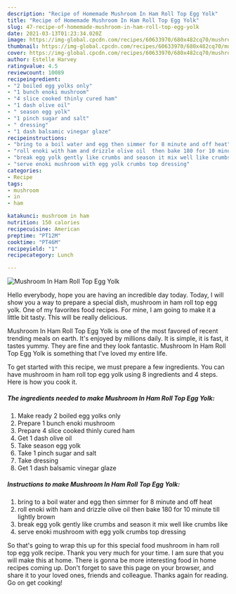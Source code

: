```yaml
---
description: "Recipe of Homemade Mushroom In Ham Roll Top Egg Yolk"
title: "Recipe of Homemade Mushroom In Ham Roll Top Egg Yolk"
slug: 47-recipe-of-homemade-mushroom-in-ham-roll-top-egg-yolk
date: 2021-03-13T01:23:34.020Z
image: https://img-global.cpcdn.com/recipes/60633970/680x482cq70/mushroom-in-ham-roll-top-egg-yolk-recipe-main-photo.jpg
thumbnail: https://img-global.cpcdn.com/recipes/60633970/680x482cq70/mushroom-in-ham-roll-top-egg-yolk-recipe-main-photo.jpg
cover: https://img-global.cpcdn.com/recipes/60633970/680x482cq70/mushroom-in-ham-roll-top-egg-yolk-recipe-main-photo.jpg
author: Estelle Harvey
ratingvalue: 4.5
reviewcount: 10089
recipeingredient:
- "2 boiled egg yolks only"
- "1 bunch enoki mushroom"
- "4 slice cooked thinly cured ham"
- "1 dash olive oil"
- " season egg yolk"
- "1 pinch sugar and salt"
- " dressing"
- "1 dash balsamic vinegar glaze"
recipeinstructions:
- "bring to a boil water and egg then simmer for 8 minute and off heat"
- "roll enoki with ham and drizzle olive oil  then bake 180 for 10 minute till lightly brown"
- "break egg yolk gently like crumbs and season it mix well like crumbs like"
- "serve enoki mushroom with egg yolk crumbs top dressing"
categories:
- Recipe
tags:
- mushroom
- in
- ham

katakunci: mushroom in ham 
nutrition: 150 calories
recipecuisine: American
preptime: "PT12M"
cooktime: "PT46M"
recipeyield: "1"
recipecategory: Lunch

---
```



![Mushroom In Ham Roll Top Egg Yolk](https://img-global.cpcdn.com/recipes/60633970/680x482cq70/mushroom-in-ham-roll-top-egg-yolk-recipe-main-photo.jpg)

Hello everybody, hope you are having an incredible day today. Today, I will show you a way to prepare a special dish, mushroom in ham roll top egg yolk. One of my favorites food recipes. For mine, I am going to make it a little bit tasty. This will be really delicious.



Mushroom In Ham Roll Top Egg Yolk is one of the most favored of recent trending meals on earth. It's enjoyed by millions daily. It is simple, it is fast, it tastes yummy. They are fine and they look fantastic. Mushroom In Ham Roll Top Egg Yolk is something that I've loved my entire life.


To get started with this recipe, we must prepare a few ingredients. You can have mushroom in ham roll top egg yolk using 8 ingredients and 4 steps. Here is how you cook it.

<!--inarticleads1-->

##### The ingredients needed to make Mushroom In Ham Roll Top Egg Yolk:

1. Make ready 2 boiled egg yolks only
1. Prepare 1 bunch enoki mushroom
1. Prepare 4 slice cooked thinly cured ham
1. Get 1 dash olive oil
1. Take  season egg yolk
1. Take 1 pinch sugar and salt
1. Take  dressing
1. Get 1 dash balsamic vinegar glaze




<!--inarticleads2-->

##### Instructions to make Mushroom In Ham Roll Top Egg Yolk:

1. bring to a boil water and egg then simmer for 8 minute and off heat
1. roll enoki with ham and drizzle olive oil  then bake 180 for 10 minute till lightly brown
1. break egg yolk gently like crumbs and season it mix well like crumbs like
1. serve enoki mushroom with egg yolk crumbs top dressing




So that's going to wrap this up for this special food mushroom in ham roll top egg yolk recipe. Thank you very much for your time. I am sure that you will make this at home. There is gonna be more interesting food in home recipes coming up. Don't forget to save this page on your browser, and share it to your loved ones, friends and colleague. Thanks again for reading. Go on get cooking!
